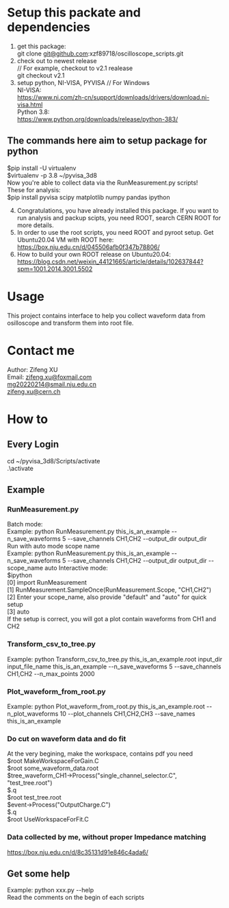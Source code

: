 # Setup this packate and dependencies
1. get this package:  
git clone git@github.com:xzf89718/oscilloscope_scripts.git   
2. check out to newest release   
// For example, checkout to v2.1 realease   
git checkout v2.1   
3. setup python, NI-VISA, PYVISA 
// For Windows   
NI-VISA:   
https://www.ni.com/zh-cn/support/downloads/drivers/download.ni-visa.html   
Python 3.8:   
https://www.python.org/downloads/release/python-383/   

## The commands here aim to setup package for python  
$pip install -U virtualenv  
$virtualenv -p 3.8 ~/pyvisa_3d8  
Now you're able to collect data via the RunMeasurement.py scripts!  
These for analysis:  
$pip install pyvisa scipy matplotlib numpy pandas ipython  

4. Congratulations, you have already installed this package. If you want to run analysis and packup scipts, you need ROOT, search CERN ROOT for more details.   
5. In order to use the root scripts, you need ROOT and pyroot setup. Get Ubuntu20.04 VM with ROOT here: https://box.nju.edu.cn/d/045506afb0f347b78806/   
6. How to build your own ROOT release on Ubuntu20.04: https://blog.csdn.net/weixin_44121665/article/details/102637844?spm=1001.2014.3001.5502  
# Usage
This project contains interface to help you collect waveform data from osilloscope and transform them into root file.
# Contact me
Author: Zifeng XU  
Email: zifeng.xu@foxmail.com  
mg20220214@smail.nju.edu.cn  
zifeng.xu@cern.ch  
# How to
## Every Login
cd ~/pyvisa_3d8/Scripts/activate    
.\activate  
## Example
### RunMeasurement.py 
Batch mode:  
Example: python RunMeasurement.py this_is_an_example --n_save_waveforms 5 --save_channels CH1,CH2 --output_dir output_dir      
Run with auto mode scope name  
Example: python RunMeasurement.py this_is_an_example --n_save_waveforms 5 --save_channels CH1,CH2 --output_dir output_dir --scope_name auto
Interactive mode:  
$ipython  
[0] import RunMeasurement  
[1] RunMeasurement.SampleOnce(RunMeasurement.Scope, "CH1,CH2")  
[2] Enter your scope_name, also provide "default" and "auto" for quick setup  
[3] auto  
If the setup is correct, you will got a plot contain waveforms from CH1 and CH2  

### Transform_csv_to_tree.py
Example: python Transform_csv_to_tree.py this_is_an_example.root input_dir input_file_name this_is_an_example --n_save_waveforms 5 --save_channels CH1,CH2 --n_max_points 2000  
### Plot_waveform_from_root.py  
Example: python Plot_waveform_from_root.py this_is_an_example.root --n_plot_waveforms 10 --plot_channels CH1,CH2,CH3 --save_names this_is_an_example
### Do cut on waveform data and do fit
At the very begining, make the workspace, contains pdf you need  
$root MakeWorkspaceForGain.C  
$root some_waveform_data.root  
$tree_waveform_CH1->Process("single_channel_selector.C", "test_tree.root")  
$.q  
$root test_tree.root  
$event->Process("OutputCharge.C")  
$.q  
$root UseWorkspaceForFit.C  
### Data collected by me, without proper Impedance matching
https://box.nju.edu.cn/d/8c35131d91e846c4ada6/   
## Get some help
Example: python  xxx.py --help  
Read the comments on the begin of each scripts  
